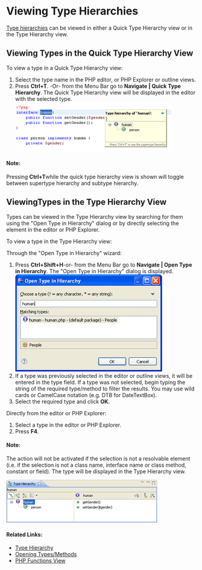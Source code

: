 # Viewing Type Hierarchies

<!--context:viewing_type_hierarchies-->

[Type hierarchies](../016-concepts/096-show_type_hierarchy.md) can be viewed in either a Quick Type Hierarchy view or in the Type Hierarchy view.

## Viewing Types in the Quick Type Hierarchy View

<!--ref-start-->

To view a type in a Quick Type Hierarchy view:

 1. Select the type name in the PHP editor, or PHP Explorer or outline views.
 2. Press **Ctrl+T**.  -Or- from the Menu Bar go to **Navigate | Quick Type Hierarchy**.
The Quick Type Hierarchy view will be displayed in the editor with the selected type.
<br />![quick_type_hierarchy.png](images/quick_type_hierarchy.png "quick_type_hierarchy.png")

<!--ref-end-->

<!--note-start-->

#### Note:

Pressing **Ctrl+T**while the quick type hierarchy view is shown will toggle between supertype hierarchy and subtype hierarchy.

<!--note-end-->

## ViewingTypes in the Type Hierarchy View

Types can be viewed in the Type Hierarchy view by searching for them using the "Open Type in Hierarchy" dialog or by directly selecting the element in the editor or PHP Explorer.

<!--ref-start-->

To view a type in the Type Hierarchy view:

Through the "Open Type in Hierarchy" wizard:

 1. Press **Ctrl+Shift+H**-or- from the Menu Bar go to **Navigate | Open Type in Hierarchy**.  The "Open Type in Hierarchy" dialog is displayed. <br />![type_hierarchy_wizard.png](images/type_hierarchy_wizard.png "type_hierarchy_wizard.png")
 2. If a type was previously selected in the editor or outline views, it will be entered in the type field.  If a type was not selected, begin typing the string of the required type/method to filter the results.  You may use wild cards or CamelCase notation (e.g. DTB for DateTextBox).
 3. Select the required type and click **OK**.

Directly from the editor or PHP Explorer:

 1. Select a type in the editor or PHP Explorer.
 2. Press **F4**.

<!--note-start-->

#### Note:

The action will not be activated if the selection is not a resolvable element (i.e. if the selection is not a class name, interface name or class method, constant or field).
The type will be displayed in the Type Hierarchy view.

<!--note-end-->

![type_hierarchy_view.png](images/type_hierarchy_view.png "type_hierarchy_view.png")

<!--ref-end-->

<!--links-start-->

#### Related Links:

 * [Type Hierarchy](../016-concepts/096-show_type_hierarchy.md)
 * [Opening Types/Methods](080-opening_types_methods.md)
 * [PHP Functions View](../032-reference/008-php_perspectives_and_views/024-php_additional_views/008-php_functions_view.md)

<!--links-end-->
